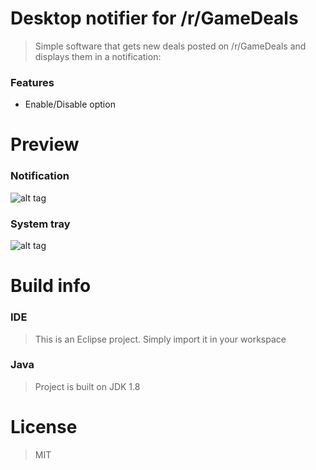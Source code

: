# Desktop notifier for /r/GameDeals

>Simple software that gets new deals posted on /r/GameDeals and displays them in a notification:

### Features
  - Enable/Disable option

  
# Preview
### Notification
![alt tag](http://i.imgur.com/tVcAkis.png)

### System tray
![alt tag](http://i.imgur.com/MdOq9xq.png)


# Build info
### IDE
>This is an Eclipse project. Simply import it in your workspace

### Java
>Project is built on JDK 1.8

# License

>MIT

